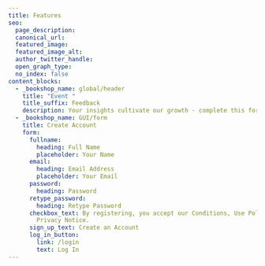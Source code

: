 ```yaml
---
title: Features
seo:
  page_description:
  canonical_url:
  featured_image:
  featured_image_alt:
  author_twitter_handle:
  open_graph_type:
  no_index: false
content_blocks:
  - _bookshop_name: global/header
    title: "Event "
    title_suffix: Feedback
    description: Your insights cultivate our growth - complete this form and help us nurture a greener future. Each submission waters the seeds of sustainability we've planted together. As a thank you enjoy a refreshing reward—your feedback is the wellspring of our collective impact!
  - _bookshop_name: GUI/form
    title: Create Account
    form:
      fullname:
        heading: Full Name
        placeholder: Your Name
      email:
        heading: Email Address
        placeholder: Your Email
      password:
        heading: Password
      retype_password:
        heading: Retype Password
      checkbox_text: By registering, you accept our Conditions, Use Policy and
        Privacy Notice.
      sign_up_text: Create an Account
      log_in_button:
        link: /login
        text: Log In
---
```


